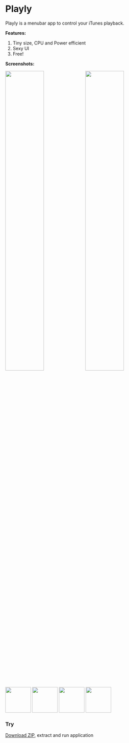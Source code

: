 
# Playly

Playly is a menubar app to control your iTunes playback. 

**Features:**
1. Tiny size, CPU and Power efficient
2. Sexy UI
4. Free!

**Screenshots:**

<img src="https://i.ibb.co/NpRx36q/Screen-Shot-2019-10-01-at-19-31-54.png" width="49%"/> <img src="https://i.ibb.co/vXd763L/Screen-Shot-2019-10-01-at-19-27-40.png" width="49%"/>

<img src="https://i.ibb.co/yXwWXmB/Screen-Shot-2019-10-01-at-19-25-56.png" height="80"/> <img src="https://i.ibb.co/rf4TN8D/Screen-Shot-2019-10-01-at-19-26-27.png" height="80"/> <img src="https://i.ibb.co/m8DmNV4/Screen-Shot-2019-10-01-at-19-27-03.png" height="80"/> <img src="https://i.ibb.co/ky8xDm3/Screen-Shot-2019-10-01-at-19-33-06.png" height="80"/>

### Try
[Download ZIP](https://drive.google.com/file/d/1yKqk1Fw35_NlitmAlAiEbbziqrsxBe9r/view?usp=sharing), extract and run application
